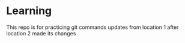 # Learning
This repo is for practicing git commands
updates from location 1 after location 2 made its changes